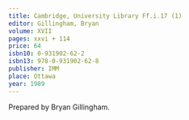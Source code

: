 ```yaml
---
title: Cambridge, University Library Ff.i.17 (1)
editor: Gillingham, Bryan
volume: XVII
pages: xxvi + 114
price: 64
isbn10: 0-931902-62-2
isbn13: 978-0-931902-62-8
publisher: IMM
place: Ottawa
year: 1989
---
```

Prepared by Bryan Gillingham.
